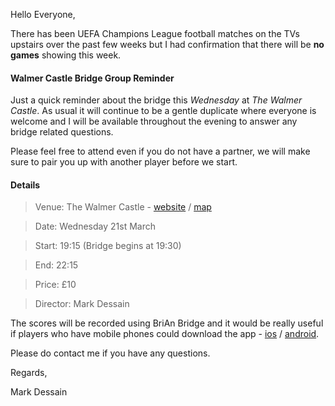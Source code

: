 
Hello Everyone,

There has been UEFA Champions League football matches on the TVs upstairs over the past few weeks but I had confirmation that there will be **no games** showing this week.

####  Walmer Castle Bridge Group Reminder

Just a quick reminder about the bridge this _Wednesday_ at _The Walmer Castle_. As usual it will continue to be a gentle duplicate where everyone is welcome and I will be available throughout the evening to answer any bridge related questions.

Please feel free to attend even if you do not have a partner, we will make sure to pair you up with another player before we start.

#### Details

> Venue: The Walmer Castle - [website](https://www.walmercastlenottinghill.co.uk/) / [map](https://goo.gl/maps/QcMgQpUAovE2)

> Date: Wednesday 21st March

> Start: 19:15 (Bridge begins at 19:30)

> End: 22:15

> Price: &pound;10

> Director: Mark Dessain

The scores will be recorded using BriAn Bridge and it would be really useful if players who have mobile phones could download the app - [ios](https://itunes.apple.com/gb/app/free-brian-bridge-client/id576769349?mt=8) / [android](https://play.google.com/store/apps/details?id=freebrian.com&hl=en_GB).

Please do contact me if you have any questions.

Regards,

Mark Dessain
